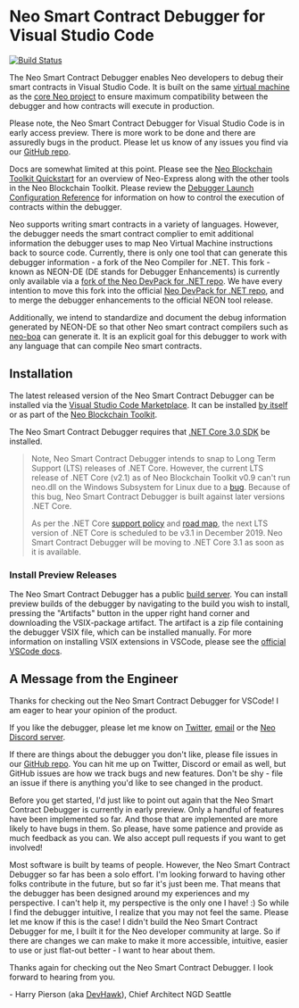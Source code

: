 # Neo Smart Contract Debugger for Visual Studio Code

[![Build Status](https://dev.azure.com/NGDSeattle/Public/_apis/build/status/neo-project.neo-debugger?branchName=master)](https://dev.azure.com/NGDSeattle/Public/_build/latest?definitionId=27&branchName=master)

The Neo Smart Contract Debugger enables Neo developers to debug their smart contracts
in Visual Studio Code. It is built on the same [virtual machine](https://github.com/neo-project/neo-vm)
as the [core Neo project](https://github.com/neo-project/neo) to ensure maximum compatibility
between the debugger and how contracts will execute in production.

Please note, the Neo Smart Contract Debugger for Visual Studio Code is in early
access preview. There is more work to be done and there are assuredly bugs in the
product. Please let us know of any issues you find via our
[GitHub repo](https://github.com/neo-project/neo-debugger/).

Docs are somewhat limited at this point. Please see the
[Neo Blockchain Toolkit Quickstart](https://github.com/neo-project/neo-blockchain-toolkit/blob/master/quickstart.md)
for an overview of Neo-Express along with the other tools in the Neo Blockchain
Toolkit. Please review the [Debugger Launch Configuration Reference](docs/debug-config-reference.md)
for information on how to control the execution of contracts within the debugger.

Neo supports writing smart contracts in a variety of languages. However, the
debugger needs the smart contract complier to emit additional information the
debugger uses to map Neo Virtual Machine instructions back to source code.
Currently, there is only one tool that can generate this debugger information -
a fork of the Neo Compiler for .NET. This fork - known as NEON-DE (DE stands for
Debugger Enhancements) is currently only available via a [fork of the Neo DevPack
for .NET repo](https://github.com/ngdseattle/neo-devpack-dotnet/tree/master-de).
We have every intention to move this fork into the official
[Neo DevPack for .NET repo](https://github.com/neo-project/neo-devpack-dotnet),
and to merge the debugger enhancements to the official NEON tool release.

Additionally, we intend to standardize and document the debug information generated
by NEON-DE so that other Neo smart contract compilers such as
[neo-boa](https://github.com/CityOfZion/neo-boa) can generate it. It is an explicit
goal for this debugger to work with any language that can compile Neo smart contracts.

## Installation

The latest released version of the Neo Smart Contract Debugger can be installed via the
[Visual Studio Code Marketplace](https://marketplace.visualstudio.com/vscode). It can be
installed [by itself](https://marketplace.visualstudio.com/items?itemName=ngd-seattle.neo-contract-debug)
or as part of the [Neo Blockchain Toolkit](https://marketplace.visualstudio.com/items?itemName=ngd-seattle.neo-blockchain-toolkit).

The Neo Smart Contract Debugger requires that [.NET Core 3.0 SDK](https://dotnet.microsoft.com/download/dotnet-core/3.0)
be installed.

> Note, Neo Smart Contract Debugger intends to snap to Long Term Support (LTS) releases
> of .NET Core. However, the current LTS release of .NET Core (v2.1) as of Neo Blockchain Toolkit
> v0.9 can't run neo.dll on the Windows Subsystem for Linux due to a
> [bug](https://github.com/dotnet/corefx/issues/26476). Because of this bug,
> Neo Smart Contract Debugger is built against later versions .NET Core.
>
> As per the .NET Core [support policy](https://github.com/dotnet/core/blob/master/microsoft-support.md#current-releases)
> and [road map](https://github.com/dotnet/core/blob/master/roadmap.md#upcoming-ship-dates),
> the next LTS version of .NET Core is scheduled to be v3.1 in December 2019.
> Neo Smart Contract Debugger will be moving to .NET Core 3.1 as soon as it is available.  

### Install Preview Releases

The Neo Smart Contract Debugger has a public [build server](https://dev.azure.com/NGDSeattle/Public/_build?definitionId=27).
You can install preview builds of the debugger by navigating to the build you wish to install,
pressing the "Artifacts" button in the upper right hand corner and downloading the VSIX-package
artifact. The artifact is a zip file containing the debugger VSIX file, which can be installed
manually. For more information on installing VSIX extensions in VSCode, please see the 
[official VSCode docs](https://code.visualstudio.com/docs/editor/extension-gallery#_install-from-a-vsix).

## A Message from the Engineer

Thanks for checking out the Neo Smart Contract Debugger for VSCode!
I am eager to hear your opinion of the product.

If you like the debugger, please let me know on [Twitter](https://twitter.com/devhawk),
[email](mailto:harrypierson@ngd.neo.org) or the [Neo Discord server](https://discord.gg/G5WEPwC).

If there are things about the debugger you don't like, please file issues in our
[GitHub repo](https://github.com/neo-project/neo-debugger/issues). You can hit me up on
Twitter, Discord or email as well, but GitHub issues are how we track bugs and new
features. Don't be shy - file an issue if there is anything you'd like to see changed
in the product.

Before you get started, I'd just like to point out again that the Neo Smart Contract
Debugger is currently in early preview. Only a handful of features have been implemented
so far. And those that are implemented are  more likely to have bugs in them. So please,
have some patience and provide as much feedback as you can. We also accept pull requests
if you want to get involved!

Most software is built by teams of people. However, the Neo Smart Contract Debugger
so far has been a solo effort. I'm looking forward to having other folks contribute
in the future, but so far it's just been me. That means that the debugger has been
designed around my experiences and my perspective. I can't help it, my perspective
is the only one I have! :) So while I find the debugger intuitive, I realize that
you may not feel the same. Please let me know if this is the case! I didn't build
the Neo Smart Contract Debugger for me, I built it for the Neo developer community
at large. So if there are changes we can make to make it more accessible, intuitive,
easier to use or just flat-out better - I want to hear about them.

Thanks again for checking out the Neo Smart Contract Debugger. I look forward to
hearing from you.

\- Harry Pierson (aka [DevHawk](http://devhawk.net)), Chief Architect NGD Seattle
